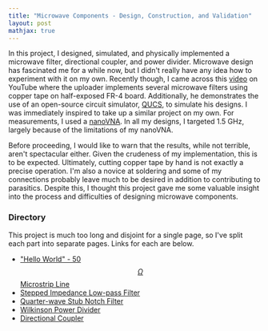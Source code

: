 ```yaml
---
title: "Microwave Components - Design, Construction, and Validation"
layout: post
mathjax: true
---
```


In this project, I designed, simulated, and physically implemented a microwave filter, directional coupler, and power divider. Microwave design has fascinated me for a while now, but I didn't really have any idea how to experiment with it on my own. Recently though, I came across this [video](https://www.youtube.com/watch?v=drwGvATLNaw) on YouTube where the uploader implements several microwave filters using copper tape on half-exposed FR-4 board. Additionally, he demonstrates the use of an open-source circuit simulator, [QUCS](http://qucs.sourceforge.net/), to simulate his designs. I was immediately inspired to take up a similar project on my own. For measurements, I used a [nanoVNA](https://nanovna.com/). In all my designs, I targeted 1.5 GHz, largely because of the limitations of my nanoVNA. 

Before proceeding, I would like to warn that the results, while not terrible, aren't spectacular either. Given the crudeness of my implementation, this is to be expected. Ultimately, cutting copper tape by hand is not exactly a precise operation. I'm also a novice at soldering and some of my connections probably leave much to be desired in addition to contributing to parasitics. Despite this, I thought this project gave me some valuable insight into the process and difficulties of designing microwave components.

### Directory
This project is much too long and disjoint for a single page, so I've split each part into separate pages. Links for each are below.
* ["Hello World" - 50$$\Omega$$ Microstrip Line][50ohm]
* [Stepped Impedance Low-pass Filter][lpf]
* [Quarter-wave Stub Notch Filter][notch]
* [Wilkinson Power Divider][wpd]
* [Directional Coupler][dc]

[50ohm]: ../50ohm-line
[lpf]: ../stepped-z-lpf
[notch]: ../notch-filter
[wpd]: ../wilkinson-divider
[dc]: ../directional_coupler